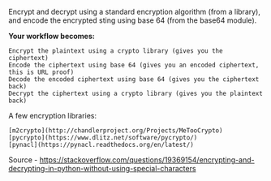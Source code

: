 
Encrypt and decrypt using a standard encryption algorithm (from a library), and encode the encrypted sting using base 64 (from the base64 module).

**Your workflow becomes:**

    Encrypt the plaintext using a crypto library (gives you the ciphertext)
    Encode the ciphertext using base 64 (gives you an encoded ciphertext, this is URL proof)
    Decode the encoded ciphertext using base 64 (gives you the ciphertext back)
    Decrypt the ciphertext using a crypto library (gives you the plaintext back)

A few encryption libraries:

    [m2crypto](http://chandlerproject.org/Projects/MeTooCrypto)
    [pycrypto](https://www.dlitz.net/software/pycrypto/)
    [pynacl](https://pynacl.readthedocs.org/en/latest/)

Source - https://stackoverflow.com/questions/19369154/encrypting-and-decrypting-in-python-without-using-special-characters